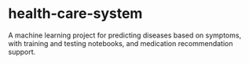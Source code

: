 # health-care-system
A machine learning project for predicting diseases based on symptoms, with training and testing notebooks, and medication recommendation support.
